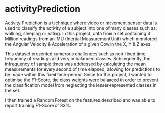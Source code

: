 # activityPrediction

Activity Prediction is a technique where video or movement sensor data is used to classify the activity of a subject
into one of many classes such as: walking, sleeping or eating. In this project, data from a set containing
3 Million readings from an IMU (Inertial Measurement Unit) which monitored the Angular Velocity & Acceleration of a given Cow in the X, Y & Z axes.

This dataset presented numerous challenges such as non-fixed time frequency of readings and very imbalanced classes. Subsequently, the infrequency of sample times was addressed by calculating the mean measurements for every second of time elapsed; allowing for predictions to be made within this fixed time-period. Since for this project, I wanted to optimise the F1-Score, the class weights were balanced in order to prevent the classification model from neglecting the lesser-represented classes in the set.

I then trained a Random Forest on the features described and was able to report training F1-Score of 83%.
